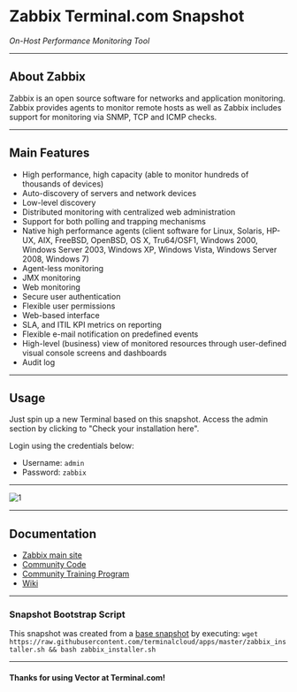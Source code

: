 # **Zabbix** Terminal.com Snapshot

*On-Host Performance Monitoring Tool*

---

## About Zabbix

Zabbix is an open source software for networks and application monitoring. 
Zabbix provides agents to monitor remote hosts as well as Zabbix includes support for monitoring via SNMP, TCP and ICMP checks.

---

## Main Features

- High performance, high capacity (able to monitor hundreds of thousands of devices)
- Auto-discovery of servers and network devices
- Low-level discovery
- Distributed monitoring with centralized web administration
- Support for both polling and trapping mechanisms
- Native high performance agents (client software for Linux, Solaris, HP-UX, AIX, FreeBSD, OpenBSD, OS X, Tru64/OSF1, Windows 2000, Windows Server 2003, Windows XP, Windows Vista, Windows Server 2008, Windows 7)
- Agent-less monitoring
- JMX monitoring
- Web monitoring
- Secure user authentication
- Flexible user permissions
- Web-based interface
- SLA, and ITIL KPI metrics on reporting
- Flexible e-mail notification on predefined events
- High-level (business) view of monitored resources through user-defined visual console screens and dashboards
- Audit log

---

## Usage

Just spin up a new Terminal based on this snapshot. Access the admin section by clicking to 
"Check your installation here".

Login using the credentials below:

- Username: `admin`
- Password: `zabbix`


---

![1](http://upload.wikimedia.org/wikipedia/commons/9/99/Zabbix.png)

---

## Documentation

- [Zabbix main site](https://www.zabbix.org)
- [Community Code](https://www.zabbix.org/wiki/Community_code)
- [Community Training Program](https://www.zabbix.org/wiki/Community_Training_Program)
- [Wiki](https://www.zabbix.org/wiki/Wiki_general)
---

### Snapshot Bootstrap Script

This snapshot was created from a [base snapshot](https://www.terminal.com/tiny/FzpHiTXG1K) by executing:
`wget https://raw.githubusercontent.com/terminalcloud/apps/master/zabbix_installer.sh && bash zabbix_installer.sh`

---

#### Thanks for using Vector at Terminal.com!
